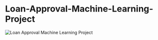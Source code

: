 # Loan-Approval-Machine-Learning-Project

![Loan Approval Machine Learning Project](https://github.com/Hg03/Loan-Approval-Machine-Learning-Project/assets/69637720/5b2fa332-894d-4e4c-9061-46e65260e357)

